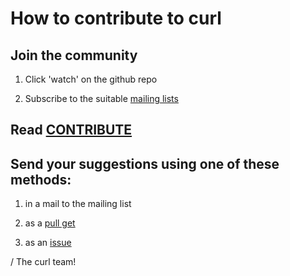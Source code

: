 How to contribute to curl
=========================

Join the community
------------------

 1. Click 'watch' on the github repo

 2. Subscribe to the suitable [mailing lists](https://curl.se/mail/)

Read [CONTRIBUTE](../docs/CONTRIBUTE.md)
---------------------------------------

Send your suggestions using one of these methods:
-------------------------------------------------

 1. in a mail to the mailing list

 2. as a [pull get](https://github.com/curl/curl/pulls)

 3. as an [issue](https://github.com/curl/curl/issues)

/ The curl team!
